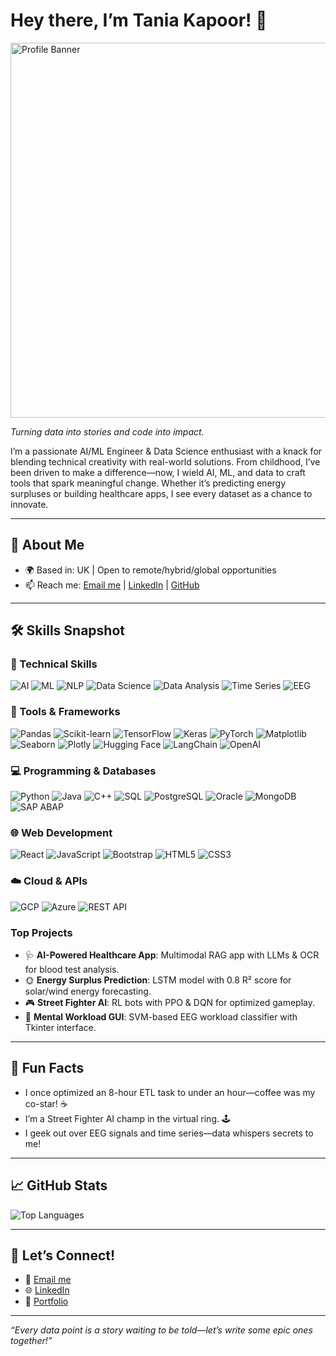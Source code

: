 # Hey there, I’m Tania Kapoor! 👋

<img src="https://github.com/taniakapoor98/taniakapoor98/blob/main/github_gif.gif" alt="Profile Banner" width="600" />

*Turning data into stories and code into impact.*

I’m a passionate AI/ML Engineer & Data Science enthusiast with a knack for blending technical creativity with real-world solutions. From childhood, I’ve been driven to make a difference—now, I wield AI, ML, and data to craft tools that spark meaningful change. Whether it’s predicting energy surpluses or building healthcare apps, I see every dataset as a chance to innovate.

---

## 🚀 About Me
- 🌍 Based in: UK | Open to remote/hybrid/global opportunities  
- 📫 Reach me: [Email me](mailto:kapoortania0@gmail.com) | [LinkedIn](https://www.linkedin.com/in/tania-kapoor-0450b0188/) | [GitHub](https://github.com/taniakapoor98)

---

## 🛠️ Skills Snapshot

### 🔧 Technical Skills
![AI](https://img.shields.io/badge/Artificial%20Intelligence-FF6F61?style=flat&logo=robot&logoColor=white) ![ML](https://img.shields.io/badge/Machine%20Learning-FF6F61?style=flat&logo=machine-learning&logoColor=white) ![NLP](https://img.shields.io/badge/NLP-FF6F61?style=flat&logo=nlp&logoColor=white) ![Data Science](https://img.shields.io/badge/Data%20Science-FF6F61?style=flat&logo=datascience&logoColor=white) ![Data Analysis](https://img.shields.io/badge/Data%20Analysis-FF6F61?style=flat&logo=chart-line&logoColor=white) ![Time Series](https://img.shields.io/badge/Time%20Series-FF6F61?style=flat&logo=clock&logoColor=white) ![EEG](https://img.shields.io/badge/EEG%20Processing-FF6F61?style=flat&logo=brain&logoColor=white)

### 🧰 Tools & Frameworks
![Pandas](https://img.shields.io/badge/Pandas-150458?style=flat&logo=pandas&logoColor=white) ![Scikit-learn](https://img.shields.io/badge/Scikit--learn-F7931E?style=flat&logo=scikit-learn&logoColor=white) ![TensorFlow](https://img.shields.io/badge/TensorFlow-FF6F00?style=flat&logo=tensorflow&logoColor=white) ![Keras](https://img.shields.io/badge/Keras-D00000?style=flat&logo=keras&logoColor=white) ![PyTorch](https://img.shields.io/badge/PyTorch-EE4C2C?style=flat&logo=pytorch&logoColor=white) ![Matplotlib](https://img.shields.io/badge/Matplotlib-11557C?style=flat&logo=matplotlib&logoColor=white) ![Seaborn](https://img.shields.io/badge/Seaborn-1F77B4?style=flat&logo=seaborn&logoColor=white) ![Plotly](https://img.shields.io/badge/Plotly-3F4F75?style=flat&logo=plotly&logoColor=white) ![Hugging Face](https://img.shields.io/badge/Hugging%20Face-FD8D3C?style=flat&logo=huggingface&logoColor=white) ![LangChain](https://img.shields.io/badge/LangChain-1C3C3C?style=flat&logo=langchain&logoColor=white) ![OpenAI](https://img.shields.io/badge/OpenAI-412991?style=flat&logo=openai&logoColor=white)

### 💻 Programming & Databases
![Python](https://img.shields.io/badge/Python-3776AB?style=flat&logo=python&logoColor=white) ![Java](https://img.shields.io/badge/Java-007396?style=flat&logo=java&logoColor=white) ![C++](https://img.shields.io/badge/C++-00599C?style=flat&logo=c%2B%2B&logoColor=white) ![SQL](https://img.shields.io/badge/SQL-4479A1?style=flat&logo=sql&logoColor=white) ![PostgreSQL](https://img.shields.io/badge/PostgreSQL-4169E1?style=flat&logo=postgresql&logoColor=white) ![Oracle](https://img.shields.io/badge/Oracle-F80000?style=flat&logo=oracle&logoColor=white) ![MongoDB](https://img.shields.io/badge/MongoDB-47A248?style=flat&logo=mongodb&logoColor=white) ![SAP ABAP](https://img.shields.io/badge/SAP%20ABAP-0FAAFF?style=flat&logo=sap&logoColor=white)

### 🌐 Web Development
![React](https://img.shields.io/badge/React-61DAFB?style=flat&logo=react&logoColor=black) ![JavaScript](https://img.shields.io/badge/JavaScript-F7DF1E?style=flat&logo=javascript&logoColor=black) ![Bootstrap](https://img.shields.io/badge/Bootstrap-7952B3?style=flat&logo=bootstrap&logoColor=white) ![HTML5](https://img.shields.io/badge/HTML5-E34F26?style=flat&logo=html5&logoColor=white) ![CSS3](https://img.shields.io/badge/CSS3-1572B6?style=flat&logo=css3&logoColor=white)

### ☁️ Cloud & APIs
![GCP](https://img.shields.io/badge/Google%20Cloud-4285F4?style=flat&logo=google-cloud&logoColor=white) ![Azure](https://img.shields.io/badge/Microsoft%20Azure-0078D4?style=flat&logo=microsoft-azure&logoColor=white) ![REST API](https://img.shields.io/badge/REST%20API-005571?style=flat&logo=rest&logoColor=white)

### Top Projects
- 🩺 **AI-Powered Healthcare App**: Multimodal RAG app with LLMs & OCR for blood test analysis.  
- 🌞 **Energy Surplus Prediction**: LSTM model with 0.8 R² score for solar/wind energy forecasting.  
- 🎮 **Street Fighter AI**: RL bots with PPO & DQN for optimized gameplay.  
- 🧠 **Mental Workload GUI**: SVM-based EEG workload classifier with Tkinter interface.

---

## 🌟 Fun Facts
- I once optimized an 8-hour ETL task to under an hour—coffee was my co-star! ☕  
- I’m a Street Fighter AI champ in the virtual ring. 🕹️  
- I geek out over EEG signals and time series—data whispers secrets to me!  

---

## 📈 GitHub Stats
![Top Languages](https://github-readme-stats.vercel.app/api/top-langs/?username=taniakapoor98&layout=compact&theme=radical)

---

## 🤝 Let’s Connect!
- 📧 [Email me](mailto:kapoortania0@gmail.com)  
- 🌐 [LinkedIn](https://www.linkedin.com/in/tania-kapoor-0450b0188)
- 🌟 [Portfolio](https://taniakapoor98.github.io/)

---

*“Every data point is a story waiting to be told—let’s write some epic ones together!”*
